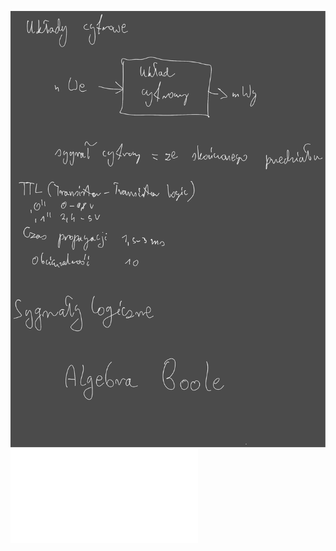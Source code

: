 ![](Notatki/Semestr%203/Logika%20układów%20cyfrowych/Wykłady/Wykład%201/Drawing%202023-10-12%2017.04.46.excalidraw.svg)
![](Notatki/Semestr%203/Logika%20układów%20cyfrowych/Wykłady/Wykład%201/LUC%20w2.pdf)